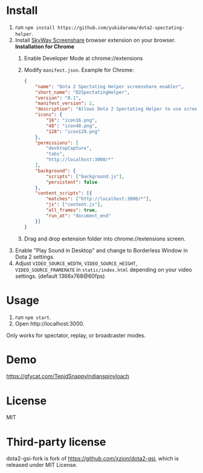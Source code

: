 # Install
1. run `npm install https://github.com/yukidaruma/dota2-spectating-helper`.
2. Install [SkyWay Screenshare](https://github.com/nttcom/SkyWay-ScreenShare) browser extension on your browser.
    **Installation for Chrome**
    1. Enable Developer Mode at chrome://extensions
    2. Modify `manifest.json`.
        Example for Chrome:
        
        ```json
        {
            "name": "Dota 2 Spectating Helper screenshare enabler",
            "short_name": "D2SpectatingHelper",
            "version": "0.1",
            "manifest_version": 2,
            "description": "Allows Dota 2 Spectating Helper to use screen share",
            "icons": {
                "16": "icon16.png",
                "48": "icon48.png",
                "128": "icon128.png"
            },
            "permissions": [
                "desktopCapture",
                "tabs",
                "http://localhost:3000/*"
            ],
            "background": {
                "scripts": ["background.js"],
                "persistent": false
            },
            "content_scripts": [{
                "matches": ["http://localhost:3000/*"],
                "js": ["content.js"],
                "all_frames": true,
                "run_at": "document_end"
            }]
        }
        ```
    3. Drag and drop extension folder into chrome://extensions screen.
3. Enable "Play Sound in Desktop" and change to Borderless Window in Dota 2 settings.
4. Adjust `VIDEO_SOURCE_WIDTH`, `VIDEO_SOURCE_HEIGHT`, `VIDEO_SOURCE_FRAMERATE` in `static/index.html` depending on your video settings. (default 1366x768@60fps)

# Usage
1. run `npm start`.
2. Open http://localhost:3000.

Only works for spectator, replay, or broadcaster modes.

# Demo
https://gfycat.com/TepidSnappyIndianspinyloach

# License
MIT

# Third-party license
dota2-gsi-fork is fork of https://github.com/xzion/dota2-gsi, which is released under MIT License.
